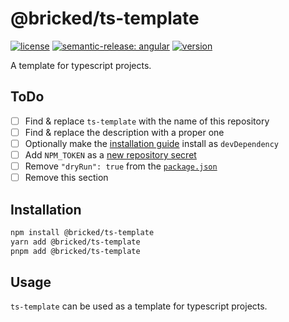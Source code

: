 # @bricked/ts-template

[![license](https://img.shields.io/github/license/brycked/ts-template)](LICENSE.md)
[![semantic-release: angular](https://img.shields.io/badge/semantic--release-angular-e10079?logo=semantic-release)](https://github.com/semantic-release/semantic-release)
[![version](https://img.shields.io/npm/v/@bricked/ts-template?color=crimson&logo=npm)](https://www.npmjs.com/package/@bricked/ts-template)

A template for typescript projects.

## ToDo

- [ ] Find & replace `ts-template` with the name of this repository
- [ ] Find & replace the description with a proper one
- [ ] Optionally make the [installation guide](#installation) install as `devDependency`
- [ ] Add `NPM_TOKEN` as a [new repository secret](https://github.com/brycked/ts-template/settings/secrets/actions/new)
- [ ] Remove `"dryRun": true` from the [`package.json`](./package.json)
- [ ] Remove this section

## Installation

```sh
npm install @bricked/ts-template
yarn add @bricked/ts-template
pnpm add @bricked/ts-template
```

<!--
```sh
npm install --save-dev @bricked/ts-template
yarn add --dev @bricked/ts-template
pnpm add --dev @bricked/ts-template
```
-->

## Usage

`ts-template` can be used as a template for typescript projects.
